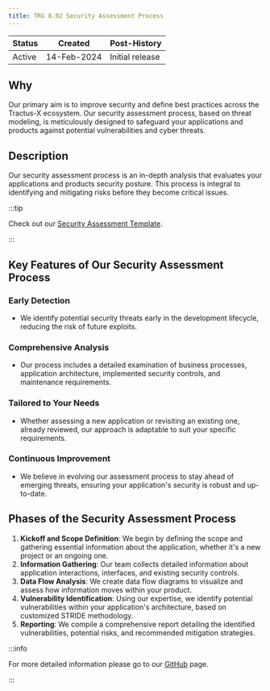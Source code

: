 ```yaml
---
title: TRG 8.02 Security Assessment Process
---
```


| Status | Created     | Post-History                         |
|--------|-------------|--------------------------------------|
| Active | 14-Feb-2024 | Initial release                      |

## Why

Our primary aim is to improve security and define best practices across the Tractus-X ecosystem.
Our security assessment process, based on threat modeling, is meticulously designed to safeguard your applications and products against potential vulnerabilities and cyber threats.

## Description

Our security assessment process is an in-depth analysis that evaluates your applications and products security posture. This process is integral to identifying and mitigating risks before they become critical issues.

:::tip

Check out our [Security Assessment Template](https://github.com/eclipse-tractusx/sig-security/blob/main/security-assessment-template.md).

:::

## Key Features of Our Security Assessment Process

### Early Detection

- We identify potential security threats early in the development lifecycle, reducing the risk of future exploits.

### Comprehensive Analysis

- Our process includes a detailed examination of business processes, application architecture, implemented security controls, and maintenance requirements.

### Tailored to Your Needs

- Whether assessing a new application or revisiting an existing one, already reviewed, our approach is adaptable to suit your specific requirements.

### Continuous Improvement

- We believe in evolving our assessment process to stay ahead of emerging threats, ensuring your application's security is robust and up-to-date.

## Phases of the Security Assessment Process

1. **Kickoff and Scope Definition**: We begin by defining the scope and gathering essential information about the application, whether it's a new project or an ongoing one.
2. **Information Gathering**: Our team collects detailed information about application interactions, interfaces, and existing security controls.
3. **Data Flow Analysis**: We create data flow diagrams to visualize and assess how information moves within your product.
4. **Vulnerability Identification**: Using our expertise, we identify potential vulnerabilities within your application's architecture, based on customized  STRIDE methodology.
5. **Reporting**: We compile a comprehensive report detailing the identified vulnerabilities, potential risks, and recommended mitigation strategies.

:::info

For more detailed information please go to our [GitHub](https://github.com/eclipse-tractusx/sig-security/blob/main/security-assessment.md) page.

:::